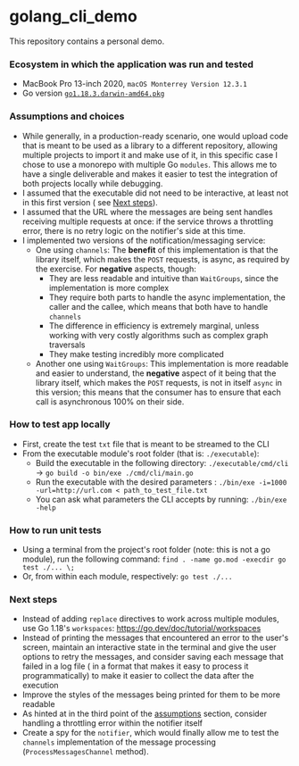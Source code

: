 # golang_cli_demo


This repository contains a personal demo.

### Ecosystem in which the application was run and tested

- MacBook Pro 13-inch 2020, `macOS Monterrey Version 12.3.1`
- Go version [`go1.18.3.darwin-amd64.pkg`](https://go.dev/dl/)

### Assumptions and choices

- While generally, in a production-ready scenario, one would upload code that is meant to be used as a library to a
  different repository, allowing multiple projects to import it and make use of it, in this specific case I chose to use
  a monorepo with multiple Go `modules`. This allows me to have a single deliverable and makes it easier to test the
  integration of both projects locally while debugging.
- I assumed that the executable did not need to be interactive, at least not in this first version (
  see [Next steps](#next-steps)).
- I assumed that the URL where the messages are being sent handles receiving multiple requests at once: if the service
  throws a throttling error, there is no retry logic on the notifier's side at this time.
- I implemented two versions of the notification/messaging service:
    - One using `channels`: The **benefit** of this implementation is that the library itself, which makes the `POST`
      requests, is async, as required by the exercise. For **negative** aspects, though:
        - They are less readable and intuitive than `WaitGroups`, since the implementation is more complex
        - They require both parts to handle the async implementation, the caller and the callee, which means that both
          have to handle `channels`
        - The difference in efficiency is extremely marginal, unless working with very costly algorithms such as complex
          graph traversals
        - They make testing incredibly more complicated
    - Another one using `WaitGroups`: This implementation is more readable and easier to understand, the **negative**
      aspect of it being that the library itself, which makes the `POST` requests, is not in itself `async` in this
      version; this means that the consumer has to ensure that each call is asynchronous 100% on their side.

### How to test app locally

- First, create the test `txt` file that is meant to be streamed to the CLI
- From the executable module's root folder (that is: `./executable`):
    - Build the executable in the following directory: `./executable/cmd/cli` -> `go build -o bin/exe ./cmd/cli/main.go`
    - Run the executable with the desired parameters : `./bin/exe -i=1000 -url=http://url.com < path_to_test_file.txt`
    - You can ask what parameters the CLI accepts by running: `./bin/exe -help`

### How to run unit tests

- Using a terminal from the project's root folder (note: this is not a go module), run the following
  command: `find . -name go.mod -execdir go test ./... \;`
- Or, from within each module, respectively: `go test ./...`

### Next steps

- Instead of adding `replace` directives to work across multiple modules, use Go
  1.18's `workspaces`: https://go.dev/doc/tutorial/workspaces
- Instead of printing the messages that encountered an error to the user's screen, maintain an interactive state in the
  terminal and give the user options to retry the messages, and consider saving each message that failed in a log file (
  in a format that makes it easy to process it programmatically)
  to make it easier to collect the data after the execution
- Improve the styles of the messages being printed for them to be more readable
- As hinted at in the third point of the [assumptions](#assumptions) section, consider handling a throttling error
  within the notifier itself
- Create a spy for the `notifier`, which would finally allow me to test the `channels` implementation of the message
  processing (`ProcessMessagesChannel` method).

